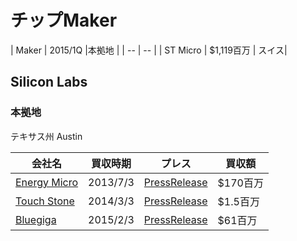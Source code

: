 # チップMaker


| Maker | 2015/1Q |本拠地 |
| -- | -- |
| ST Micro |  $1,119百万 | スイス|


## Silicon Labs

### 本拠地
テキサス州 Austin

| 会社名 | 買収時期 | プレス | 買収額 |
| -- | -- | -- | -- |
| [Energy Micro](http://www.silabs.com/Pages/default.aspx) | 2013/7/3|  [PressRelease](http://news.silabs.com/press-release/corporate-news/silicon-labs-acquire-energy-micro-leader-low-power-arm-cortex-based-mic) | $170百万|
| [Touch Stone](http://www.silabs.com/products/analog/Pages/default.aspx)| 2014/3/3|[PressRelease](http://news.silabs.com/press-release/corporate-news/silicon-labs-acquires-low-power-analog-ic-products) | $1.5百万 | 
| [Bluegiga](http://www.bluegiga.com/) | 2015/2/3 | [PressRelease](http://news.silabs.com/press-release/corporate-news/silicon-labs-acquires-bluegiga-leader-bluetooth-and-wi-fi-connectivity-) | $61百万 |




